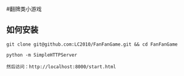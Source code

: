 #翻牌类小游戏

## 如何安装
```
git clone git@github.com:LC2010/FanFanGame.git && cd FanFanGame

python -m SimpleHTTPServer

然后访问：http://localhost:8000/start.html
```

